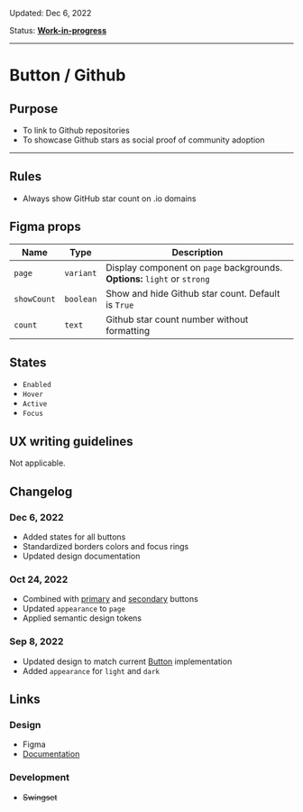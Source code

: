 Updated: Dec 6, 2022

Status: **[Work-in-progress](https://hashicorp-wpl-documentation.vercel.app/guides/can-i-use#work-in-progress)**



---

# Button / Github

## Purpose

* To link to Github repositories
* To showcase Github stars as social proof of community adoption



---

## Rules

* Always show GitHub star count on .io domains

## Figma props

| Name | Type | Description |
|----|----|----|
| `page` | `variant` | Display component on `page` backgrounds. **Options:** `light` or `strong` |
| `showCount` | `boolean` | Show and hide Github star count. Default is `True` |
| `count` | `text` | Github star count number without formatting |

## States

* `Enabled`
* `Hover`
* `Active`
* `Focus`

## UX writing guidelines

Not applicable.

## Changelog

### Dec 6, 2022

* Added states for all buttons
* Standardized borders colors and focus rings
* Updated design documentation

### Oct 24, 2022

* Combined with [primary](https://hashicorp-wpl-documentation.vercel.app/components/button/primary) and [secondary](https://hashicorp-wpl-documentation.vercel.app/components/button/secondary) buttons
* Updated `appearance` to `page`
* Applied semantic design tokens

### Sep 8, 2022

* Updated design to match current [Button](https://hashicorp-wpl-documentation.vercel.app/components/button) implementation
* Added `appearance` for `light` and `dark`

## Links

### Design

* Figma
* [Documentation](https://hashicorp-wpl-documentation.vercel.app/components/button/github)

### Development

* ~~Swingset~~



